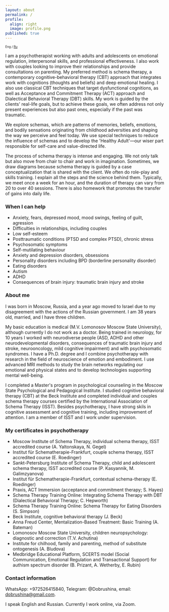 ```yaml
---
layout: about
permalink: /
profile:
  align: right
  image: profile.png
published: true
---
```


<sub><sub>Eng / [Ru](Russian.md)</sub></sub>


I am a psychotherapist working with adults and adolescents on emotional regulation, interpersonal skills, and professional effectiveness. I also work with couples looking to improve their relationships and provide consultations on parenting. My preferred method is schema therapy, a contemporary cognitive-behavioral therapy (CBT) approach that integrates work with cognitions (thoughts and beliefs) and deep emotional healing. I also use classical CBT techniques that target dysfunctional cognitions, as well as Acceptance and Commitment Therapy (ACT) approach and Dialectical Behavioral Therapy (DBT) skills. My work is guided by the clients' real-life goals, but to achieve these goals, we often address not only present experiences but also past ones, especially if the past was traumatic.

We explore schemas, which are patterns of memories, beliefs, emotions, and bodily sensations originating from childhood adversities and shaping the way we perceive and feel today. We use special techniques to reduce the influence of schemas and to develop the 'Healthy Adult'—our wiser part responsible for self-care and value-directed life.

The process of schema therapy is intense and engaging. We not only talk but also move from chair to chair and work in imagination. Sometimes, we draw diagrams because schema therapy is guided by a case conceptualization that is shared with the client. We often do role-play and skills training. I explain all the steps and the science behind them. Typically, we meet once a week for an hour, and the duration of therapy can vary from 20 to over 40 sessions. There is also homework that promotes the transfer of gains into daily life.


### When I can help
- Anxiety, fears, depressed mood, mood swings, feeling of guilt, agression
- Difficulties in relationships, including couples
- Low self-esteem
- Posttraumatic conditions (PTSD and complex PTSD), chronic stress
- Psychosomatic symptoms
- Self-mutilating behaviour
- Anxiety and depression disorders, obsessions
- Personality disorders including BPD (borderline personality disorder)
- Eating disorders
- Autism
- ADHD
- Consequences of brain injury: traumatic brain injury and stroke


### About me
I was born in Moscow, Russia, and a year ago moved to Israel due to my disagreement with the actions of the Russian government. I am 38 years old, married, and I have three children.

My basic education is medical (M.V. Lomonosov Moscow State University), although currently I do not work as a doctor. Being trained in neurology, for 10 years I worked with neurodiverse people (ASD, ADHD and other neurodevelopmental disorders, consequences of traumatic brain injury and stroke, neurooncology, mild cognitive impairment) and with psychosomatic syndromes. I have a Ph.D. degree and I combine psychotherapy with research in the field of neuroscience of emotion and embodiment. I use advanced MRI methods to study the brain networks regulating our emotional and physical states and to develop technologies supporting mental well-being.

I completed a Master's program in psychological counseling in the Moscow State Psychological and Pedagogical Institute. I studied cognitive behavioral therapy (CBT) at the Beck Institute and completed individual and couples schema therapy courses certified by the International Association of Schema Therapy (ISST). Besides psychotherapy, I have strong skils in cognitive assessment and cognitive training, including improvement of attention. I am a member of ISST and I work under supervision.


### My certificates in psychotherapy
- Moscow Institute of Schema Therapy, individual schema therapy, ISST accredited course (A. Yaltonskaya, N. Gegel)
- Institut für Schematherapie-Frankfurt, couple schema therapy, ISST accredited course (E. Roedinger)
- Sankt-Petersburg Institute of Schema Therapy, child and adolescent schema therapy, ISST accredited course (P. Kasyannik, M. Galimzyanova)
- Institut für Schematherapie-Frankfurt, contextual schema-therapy (E. Roedinger)
- Praxis, ACT Immersion (acceptance and commitment therapy; S. Hayes)
- Schema Therapy Training Online: Integrating Schema Therapy with DBT (Dialectical Behavioral Therapy; C. Hepworth)
- Schema Therapy Training Online: Schema Therapy for Eating Disorders (S. Simpson)
- Beck Institute, cognitive behavioral therapy (J. Beck)
- Anna Freud Center, Mentalization-Based Treatment: Basic Training (A. Bateman)
- Lomonosov Moscow State University, children neuropsychology: diagnostic and correction (T.V. Achutina)
- Institute for chilhood, family and parenting, method of substitute ontogenesis (A. Bludova)
- Medbridge Educational Platform, SCERTS model (Social Communication, Emotional Regulation and Transactional Support) for authism spectrum disorder (B. Prizant, A. Wetherby, E. Rubin)


### Contact information
WhatsApp: +972526415840, Telegram: @Dobrushina, email: [dobrushina@gmail.com](mailto:dobrushina@gmail.com).

I speak English and Russian. Currently I work online, via Zoom.